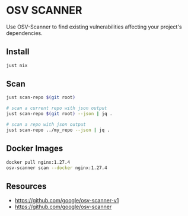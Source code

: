 # OSV SCANNER

Use OSV-Scanner to find existing vulnerabilities affecting your project's dependencies.  

## Install

```sh
just nix
```

## Scan

```sh
just scan-repo $(git root)

# scan a current repo with json output
just scan-repo $(git root) --json | jq .

# scan a repo with json output
just scan-repo ../my_repo --json | jq .
```

## Docker Images

```sh
docker pull nginx:1.27.4
osv-scanner scan --docker nginx:1.27.4
```

## Resources

* https://github.com/google/osv-scanner-v1
* https://github.com/google/osv-scanner